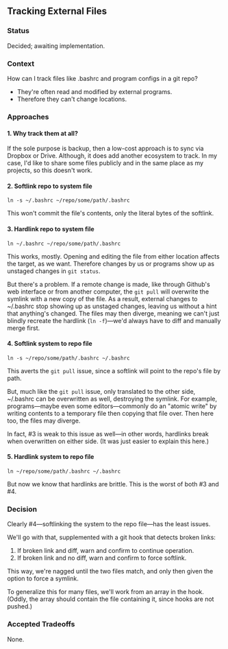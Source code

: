 ## Tracking External Files

### Status

Decided; awaiting implementation.

### Context

How can I track files like .bashrc and program configs in a git repo?

- They're often read and modified by external programs.
- Therefore they can't change locations.

### Approaches

#### 1. Why track them at all?

If the sole purpose is backup, then a low-cost approach is to sync via Dropbox or Drive. Although, it does add another ecosystem to track. In my case, I'd like to share some files publicly and in the same place as my projects, so this doesn't work.

#### 2. Softlink repo to system file

    ln -s ~/.bashrc ~/repo/some/path/.bashrc
    
This won't commit the file's contents, only the literal bytes of the softlink.

#### 3. Hardlink repo to system file

    ln ~/.bashrc ~/repo/some/path/.bashrc
    
This works, mostly. Opening and editing the file from either location affects the target, as we want. Therefore changes by us or programs show up as unstaged changes in `git status`.

But there's a problem. If a remote change is made, like through Github's web interface or from another computer, the `git pull` will overwrite the symlink with a new copy of the file. As a result, external changes to ~/.bashrc stop showing up as unstaged changes, leaving us without a hint that anything's changed. The files may then diverge, meaning we can't just blindly recreate the hardlink (`ln -f`)—we'd always have to diff and manually merge first.

#### 4. Softlink system to repo file

    ln -s ~/repo/some/path/.bashrc ~/.bashrc
    
This averts the `git pull` issue, since a softlink will point to the repo's file by path.

But, much like the `git pull` issue, only translated to the other side, ~/.bashrc can be overwritten as well, destroying the symlink. For example, programs—maybe even some editors—commonly do an "atomic write" by writing contents to a temporary file then copying that file over. Then here too, the files may diverge.

In fact, #3 is weak to this issue as well—in other words, hardlinks break when overwritten on either side. (It was just easier to explain this here.)

#### 5. Hardlink system to repo file

    ln ~/repo/some/path/.bashrc ~/.bashrc

But now we know that hardlinks are brittle. This is the worst of both #3 and #4.

### Decision

Clearly #4—softlinking the system to the repo file—has the least issues.

We'll go with that, supplemented with a git hook that detects broken links:

 1. If broken link and diff, warn and confirm to continue operation.
 1. If broken link and no diff, warn and confirm to force softlink.

This way, we're nagged until the two files match, and only then given the option to force a symlink.

To generalize this for many files, we'll work from an array in the hook. (Oddly, the array should contain the file containing it, since hooks are not pushed.)

### Accepted Tradeoffs

None.
